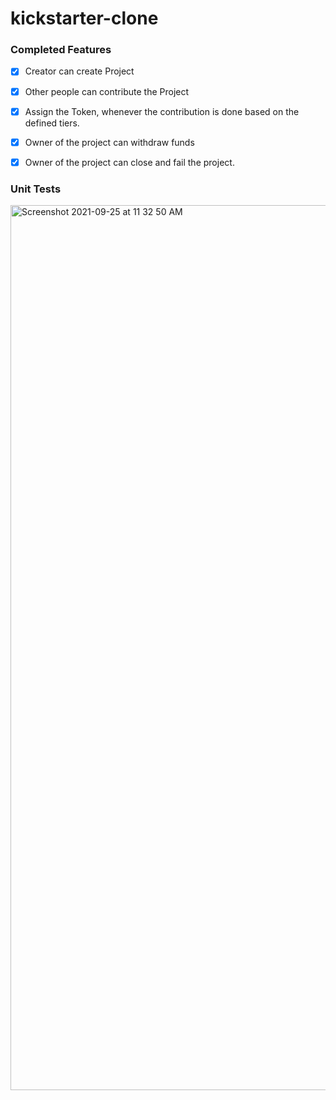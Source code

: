 # kickstarter-clone

### Completed Features

- [X] Creator can create Project 
- [X] Other people can contribute the Project
- [X] Assign the Token, whenever the contribution is done based on the defined tiers.
- [X] Owner of the project can withdraw funds
- [X] Owner of the project can close and fail the project.


### Unit Tests
<img width="1416" alt="Screenshot 2021-09-25 at 11 32 50 AM" src="https://user-images.githubusercontent.com/3982352/134760461-074a5c5a-005e-46d7-aa9f-aaec15500ea8.png">
